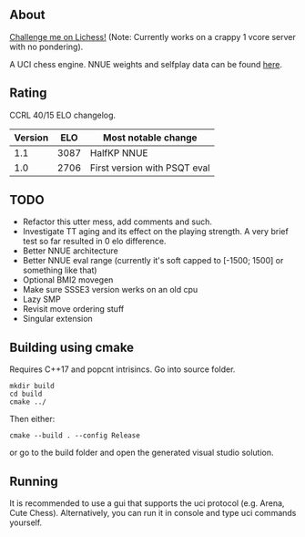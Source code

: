 ## About

[Challenge me on Lichess!](https://lichess.org/@/xxSaturnxx)
(Note: Currently works on a crappy 1 vcore server with no pondering).

A UCI chess engine. NNUE weights and selfplay data can be found [here](https://huggingface.co/hrtdind).

## Rating

CCRL 40/15 ELO changelog.

| Version           | ELO   | Most notable change           |
| ----------------- | ----- | ----------------------------- |
| 1.1               | 3087  | HalfKP NNUE                   | 
| 1.0               | 2706  | First version with PSQT eval  | 

## TODO
- Refactor this utter mess, add comments and such.
- Investigate TT aging and its effect on the playing strength. A very brief test so far resulted in 0 elo difference.
- Better NNUE architecture
- Better NNUE eval range (currently it's soft capped to [-1500; 1500] or something like that)
- Optional BMI2 movegen
- Make sure SSSE3 version werks on an old cpu
- Lazy SMP
- Revisit move ordering stuff
- Singular extension

## Building using cmake
Requires C++17 and popcnt intrisincs.
Go into source folder.
```
mkdir build
cd build
cmake ../
```
Then either:
```
cmake --build . --config Release
```
or go to the build folder and open the generated visual studio solution.

## Running
It is recommended to use a gui that supports the uci protocol (e.g. Arena, Cute Chess).
Alternatively, you can run it in console and type uci commands yourself.
